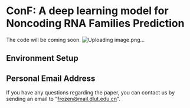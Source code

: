 # ConF: A deep learning model for Noncoding RNA Families Prediction
The code will be coming soon.
![Uploading image.png…]()



## Environment Setup  


## Personal Email Address
If you have any questions regarding the paper, you can contact us by sending an email to "frozen@mail.dlut.edu.cn".
